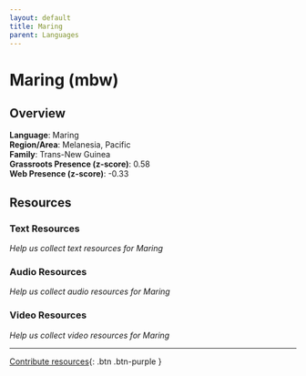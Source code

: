 ```yaml
---
layout: default
title: Maring
parent: Languages
---
```


# Maring (mbw)

## Overview

**Language**: Maring  
**Region/Area**: Melanesia, Pacific  
**Family**: Trans-New Guinea  
**Grassroots Presence (z-score)**: 0.58  
**Web Presence (z-score)**: -0.33  

## Resources

### Text Resources
*Help us collect text resources for Maring*

### Audio Resources
*Help us collect audio resources for Maring*

### Video Resources
*Help us collect video resources for Maring*

---

[Contribute resources](https://forms.office.com/e/1SfLJx3u1r){: .btn .btn-purple }
